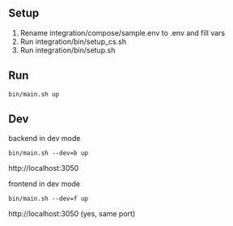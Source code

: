 ## Setup
1. Rename integration/compose/sample.env to .env and fill vars
2. Run integration/bin/setup_cs.sh
3. Run integration/bin/setup.sh

## Run

```
bin/main.sh up
```

## Dev

backend in dev mode

```
bin/main.sh --dev=b up
```
http://localhost:3050

frontend in dev mode
```
bin/main.sh --dev=f up
```
http://localhost:3050 (yes, same port)

